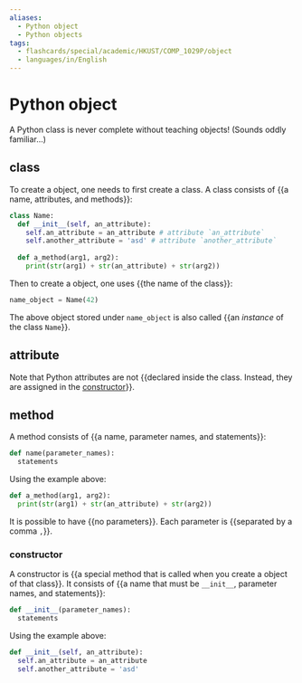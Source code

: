 ```yaml
---
aliases:
  - Python object
  - Python objects
tags:
  - flashcards/special/academic/HKUST/COMP_1029P/object
  - languages/in/English
---
```


# Python object

A Python class is never complete without teaching objects! (Sounds oddly familiar...)

## class

To create a object, one needs to first create a class. A class consists of {{a name, attributes, and methods}}:

```Python
class Name:
  def __init__(self, an_attribute):
    self.an_attribute = an_attribute # attribute `an_attribute`
    self.another_attribute = 'asd' # attribute `another_attribute`
  
  def a_method(arg1, arg2):
    print(str(arg1) + str(an_attribute) + str(arg2))
```

Then to create a object, one uses {{the name of the class}}:

```Python
name_object = Name(42)
```

The above object stored under `name_object` is also called {{an _instance_ of the class `Name`}}.

## attribute

Note that Python attributes are not {{declared inside the class. Instead, they are assigned in the [constructor](#constructor)}}.

## method

A method consists of {{a name, parameter names, and statements}}:

```Python
def name(parameter_names):
  statements
```

Using the example above:

```Python
def a_method(arg1, arg2):
  print(str(arg1) + str(an_attribute) + str(arg2))
```

It is possible to have {{no parameters}}. Each parameter is {{separated by a comma `,`}}.

### constructor

A constructor is {{a special method that is called when you create a object of that class}}. It consists of {{a name that must be `__init__`, parameter names, and statements}}:

```Python
def __init__(parameter_names):
  statements
```

Using the example above:

```Python
def __init__(self, an_attribute):
  self.an_attribute = an_attribute
  self.another_attribute = 'asd'
```
